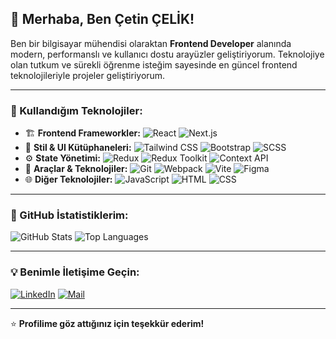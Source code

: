## 👋 Merhaba, Ben Çetin ÇELİK! 

Ben bir bilgisayar mühendisi olaraktan **Frontend Developer** alanında modern, performanslı ve kullanıcı dostu arayüzler geliştiriyorum. Teknolojiye olan tutkum ve sürekli öğrenme isteğim sayesinde en güncel frontend teknolojileriyle projeler geliştiriyorum. 

---

### 🚀 Kullandığım Teknolojiler:

- 🏗️ **Frontend Frameworkler:** ![React](https://img.shields.io/badge/React-000?style=for-the-badge&logo=react&logoColor=61DAFB) ![Next.js](https://img.shields.io/badge/Next.js-000?style=for-the-badge&logo=next.js&logoColor=white) 
- 🎨 **Stil & UI Kütüphaneleri:** ![Tailwind CSS](https://img.shields.io/badge/Tailwind_CSS-000?style=for-the-badge&logo=tailwind-css&logoColor=38B2AC) ![Bootstrap](https://img.shields.io/badge/Bootstrap-000?style=for-the-badge&logo=bootstrap&logoColor=7952B3) ![SCSS](https://img.shields.io/badge/SCSS-000?style=for-the-badge&logo=sass&logoColor=CC6699)
- ⚙️ **State Yönetimi:** ![Redux](https://img.shields.io/badge/Redux-000?style=for-the-badge&logo=redux&logoColor=764ABC) ![Redux Toolkit](https://img.shields.io/badge/Redux_Toolkit-000?style=for-the-badge&logo=redux&logoColor=764ABC)  ![Context API](https://img.shields.io/badge/Context_API-000?style=for-the-badge&logo=react&logoColor=61DAFB)
- 🔧 **Araçlar & Teknolojiler:** ![Git](https://img.shields.io/badge/Git-000?style=for-the-badge&logo=git&logoColor=F05032) ![Webpack](https://img.shields.io/badge/Webpack-000?style=for-the-badge&logo=webpack&logoColor=8DD6F9) ![Vite](https://img.shields.io/badge/Vite-000?style=for-the-badge&logo=vite&logoColor=646CFF) ![Figma](https://img.shields.io/badge/Figma-000?style=for-the-badge&logo=figma&logoColor=F24E1E)
- 🌐 **Diğer Teknolojiler:** ![JavaScript](https://img.shields.io/badge/JavaScript-000?style=for-the-badge&logo=javascript&logoColor=F7DF1E) ![HTML](https://img.shields.io/badge/HTML-000?style=for-the-badge&logo=html5&logoColor=E34F26) ![CSS](https://img.shields.io/badge/CSS-000?style=for-the-badge&logo=css3&logoColor=1572B6)

---

### 📌 GitHub İstatistiklerim:

![GitHub Stats](https://github-readme-stats.vercel.app/api?username=cetincelik&show_icons=true&theme=radical)
![Top Languages](https://github-readme-stats.vercel.app/api/top-langs/?username=cetincelik&layout=compact&theme=radical)

---

### 💡 Benimle İletişime Geçin:

[![LinkedIn](https://img.shields.io/badge/LinkedIn-000?style=for-the-badge&logo=linkedin&logoColor=0A66C2)](https://www.linkedin.com/in/cetincelik1/)
[![Mail](https://img.shields.io/badge/E--Mail-000?style=for-the-badge&logo=gmail&logoColor=D14836)](mailto:cetincelik0@outlook.com)

---

⭐️ **Profilime göz attığınız için teşekkür ederim!**




